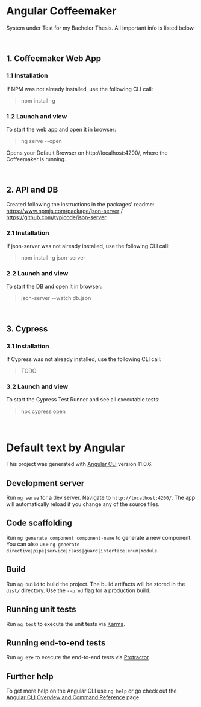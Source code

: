 # Angular Coffeemaker

System under Test for my Bachelor Thesis. All important info is listed below.  

<br/>

## 1. Coffeemaker Web App 

### 1.1 Installation

If NPM was not already installed, use the following CLI call: 
> npm install -g

### 1.2 Launch and view

To start the web app and open it in browser: 
> ng serve --open  

Opens your Default Browser on http://localhost:4200/, where the Coffeemaker is running.  

<br/>

## 2. API and DB

Created following the instructions in the packages' readme:  
https://www.npmjs.com/package/json-server / https://github.com/typicode/json-server.

### 2.1 Installation

If json-server was not already installed, use the following CLI call: 
> npm install -g json-server

### 2.2 Launch and view

To start the DB and open it in browser: 
> json-server --watch db.json

<br/>

## 3. Cypress  

### 3.1 Installation

If Cypress was not already installed, use the following CLI call: 
> TODO

### 3.2 Launch and view

To start the Cypress Test Runner and see all executable tests: 
> npx cypress open 

<br/>

# Default text by Angular

This project was generated with [Angular CLI](https://github.com/angular/angular-cli) version 11.0.6.

## Development server

Run `ng serve` for a dev server. Navigate to `http://localhost:4200/`. The app will automatically reload if you change any of the source files.

## Code scaffolding

Run `ng generate component component-name` to generate a new component. You can also use `ng generate directive|pipe|service|class|guard|interface|enum|module`.

## Build

Run `ng build` to build the project. The build artifacts will be stored in the `dist/` directory. Use the `--prod` flag for a production build.

## Running unit tests

Run `ng test` to execute the unit tests via [Karma](https://karma-runner.github.io).

## Running end-to-end tests

Run `ng e2e` to execute the end-to-end tests via [Protractor](http://www.protractortest.org/).

## Further help

To get more help on the Angular CLI use `ng help` or go check out the [Angular CLI Overview and Command Reference](https://angular.io/cli) page.
